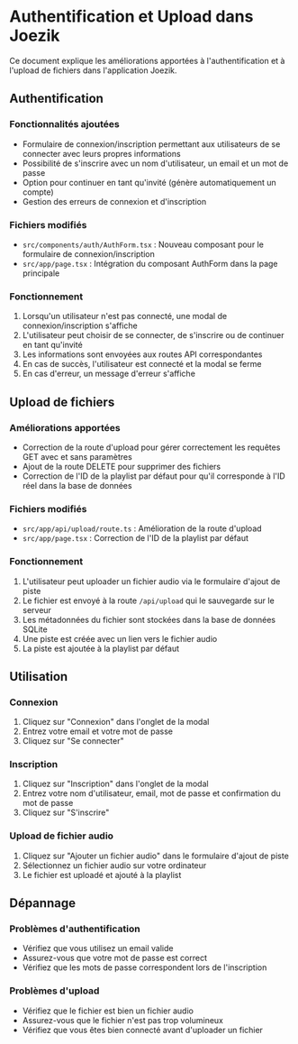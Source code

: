 # Authentification et Upload dans Joezik

Ce document explique les améliorations apportées à l'authentification et à l'upload de fichiers dans l'application Joezik.

## Authentification

### Fonctionnalités ajoutées

- Formulaire de connexion/inscription permettant aux utilisateurs de se connecter avec leurs propres informations
- Possibilité de s'inscrire avec un nom d'utilisateur, un email et un mot de passe
- Option pour continuer en tant qu'invité (génère automatiquement un compte)
- Gestion des erreurs de connexion et d'inscription

### Fichiers modifiés

- `src/components/auth/AuthForm.tsx` : Nouveau composant pour le formulaire de connexion/inscription
- `src/app/page.tsx` : Intégration du composant AuthForm dans la page principale

### Fonctionnement

1. Lorsqu'un utilisateur n'est pas connecté, une modal de connexion/inscription s'affiche
2. L'utilisateur peut choisir de se connecter, de s'inscrire ou de continuer en tant qu'invité
3. Les informations sont envoyées aux routes API correspondantes
4. En cas de succès, l'utilisateur est connecté et la modal se ferme
5. En cas d'erreur, un message d'erreur s'affiche

## Upload de fichiers

### Améliorations apportées

- Correction de la route d'upload pour gérer correctement les requêtes GET avec et sans paramètres
- Ajout de la route DELETE pour supprimer des fichiers
- Correction de l'ID de la playlist par défaut pour qu'il corresponde à l'ID réel dans la base de données

### Fichiers modifiés

- `src/app/api/upload/route.ts` : Amélioration de la route d'upload
- `src/app/page.tsx` : Correction de l'ID de la playlist par défaut

### Fonctionnement

1. L'utilisateur peut uploader un fichier audio via le formulaire d'ajout de piste
2. Le fichier est envoyé à la route `/api/upload` qui le sauvegarde sur le serveur
3. Les métadonnées du fichier sont stockées dans la base de données SQLite
4. Une piste est créée avec un lien vers le fichier audio
5. La piste est ajoutée à la playlist par défaut

## Utilisation

### Connexion

1. Cliquez sur "Connexion" dans l'onglet de la modal
2. Entrez votre email et votre mot de passe
3. Cliquez sur "Se connecter"

### Inscription

1. Cliquez sur "Inscription" dans l'onglet de la modal
2. Entrez votre nom d'utilisateur, email, mot de passe et confirmation du mot de passe
3. Cliquez sur "S'inscrire"

### Upload de fichier audio

1. Cliquez sur "Ajouter un fichier audio" dans le formulaire d'ajout de piste
2. Sélectionnez un fichier audio sur votre ordinateur
3. Le fichier est uploadé et ajouté à la playlist

## Dépannage

### Problèmes d'authentification

- Vérifiez que vous utilisez un email valide
- Assurez-vous que votre mot de passe est correct
- Vérifiez que les mots de passe correspondent lors de l'inscription

### Problèmes d'upload

- Vérifiez que le fichier est bien un fichier audio
- Assurez-vous que le fichier n'est pas trop volumineux
- Vérifiez que vous êtes bien connecté avant d'uploader un fichier
